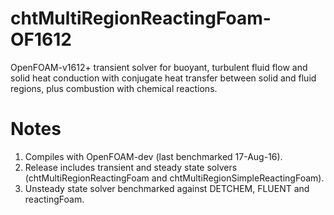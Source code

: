 # chtMultiRegionReactingFoam-OF1612
OpenFOAM-v1612+ transient solver for buoyant, turbulent fluid flow and solid heat conduction with conjugate heat transfer between solid and fluid regions, plus combustion with chemical reactions.

# Notes
1. Compiles with OpenFOAM-dev (last benchmarked 17-Aug-16).
2. Release includes transient and steady state solvers (chtMultiRegionReactingFoam and chtMultiRegionSimpleReactingFoam).
3. Unsteady state solver benchmarked against DETCHEM, FLUENT and reactingFoam.
